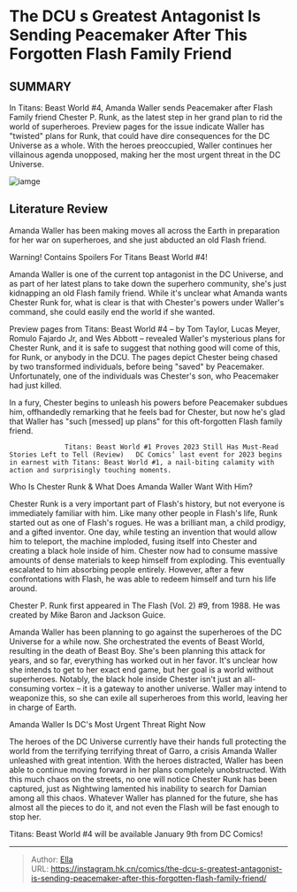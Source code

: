 # The DCU s Greatest Antagonist Is Sending Peacemaker After This Forgotten Flash Family Friend


## SUMMARY 



  In Titans: Beast World #4, Amanda Waller sends Peacemaker after Flash Family friend Chester P. Runk, as the latest step in her grand plan to rid the world of superheroes.   Preview pages for the issue indicate Waller has &#34;twisted&#34; plans for Runk, that could have dire consequences for the DC Universe as a whole.   With the heroes preoccupied, Waller continues her villainous agenda unopposed, making her the most urgent threat in the DC Universe.  

![iamge](https://static1.srcdn.com/wordpress/wp-content/uploads/2024/01/untitled-5-1.jpeg)

## Literature Review

Amanda Waller has been making moves all across the Earth in preparation for her war on superheroes, and she just abducted an old Flash friend.




Warning! Contains Spoilers For Titans Beast World #4!




Amanda Waller is one of the current top antagonist in the DC Universe, and as part of her latest plans to take down the superhero community, she&#39;s just kidnapping an old Flash family friend. While it&#39;s unclear what Amanda wants Chester Runk for, what is clear is that with Chester&#39;s powers under Waller&#39;s command, she could easily end the world if she wanted.

Preview pages from Titans: Beast World #4 – by Tom Taylor, Lucas Meyer, Romulo Fajardo Jr, and Wes Abbott – revealed Waller&#39;s mysterious plans for Chester Runk, and it is safe to suggest that nothing good will come of this, for Runk, or anybody in the DCU. The pages depict Chester being chased by two transformed individuals, before being &#34;saved&#34; by Peacemaker. Unfortunately, one of the individuals was Chester&#39;s son, who Peacemaker had just killed.

         




In a fury, Chester begins to unleash his powers before Peacemaker subdues him, offhandedly remarking that he feels bad for Chester, but now he&#39;s glad that Waller has &#34;such [messed] up plans&#34; for this oft-forgotten Flash family friend.

                  Titans: Beast World #1 Proves 2023 Still Has Must-Read Stories Left to Tell (Review)   DC Comics’ last event for 2023 begins in earnest with Titans: Beast World #1, a nail-biting calamity with action and surprisingly touching moments.   


 Who Is Chester Runk &amp; What Does Amanda Waller Want With Him? 


          

Chester Runk is a very important part of Flash&#39;s history, but not everyone is immediately familiar with him. Like many other people in Flash&#39;s life, Runk started out as one of Flash&#39;s rogues. He was a brilliant man, a child prodigy, and a gifted inventor. One day, while testing an invention that would allow him to teleport, the machine imploded, fusing itself into Chester and creating a black hole inside of him. Chester now had to consume massive amounts of dense materials to keep himself from exploding. This eventually escalated to him absorbing people entirely. However, after a few confrontations with Flash, he was able to redeem himself and turn his life around.






Chester P. Runk first appeared in The Flash (Vol. 2) #9, from 1988. He was created by Mike Baron and Jackson Guice.




Amanda Waller has been planning to go against the superheroes of the DC Universe for a while now. She orchestrated the events of Beast World, resulting in the death of Beast Boy. She&#39;s been planning this attack for years, and so far, everything has worked out in her favor. It&#39;s unclear how she intends to get to her exact end game, but her goal is a world without superheroes. Notably, the black hole inside Chester isn&#39;t just an all-consuming vortex – it is a gateway to another universe. Waller may intend to weaponize this, so she can exile all superheroes from this world, leaving her in charge of Earth.



 Amanda Waller Is DC&#39;s Most Urgent Threat Right Now 
          




The heroes of the DC Universe currently have their hands full protecting the world from the terrifying terrifying threat of Garro, a crisis Amanda Waller unleashed with great intention. With the heroes distracted, Waller has been able to continue moving forward in her plans completely unobstructed. With this much chaos on the streets, no one will notice Chester Runk has been captured, just as Nightwing lamented his inability to search for Damian among all this chaos. Whatever Waller has planned for the future, she has almost all the pieces to do it, and not even the Flash will be fast enough to stop her.

Titans: Beast World #4 will be available January 9th from DC Comics!



---

> Author: [Ella](https://instagram.hk.cn/)  
> URL: https://instagram.hk.cn/comics/the-dcu-s-greatest-antagonist-is-sending-peacemaker-after-this-forgotten-flash-family-friend/  

